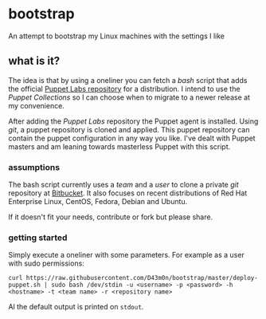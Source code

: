 # bootstrap
An attempt to bootstrap my Linux machines with the settings I like

## what is it?
The idea is that by using a oneliner you can fetch a _bash_ script that adds the official [Puppet Labs repository](https://docs.puppetlabs.com/guides/puppetlabs_package_repositories.html) for a distribution. I intend to use the _Puppet Collections_ so I can choose when to migrate to a newer release at my convenience.

After adding the _Puppet Labs_ repository the Puppet agent is installed. Using _git_, a puppet repository is cloned and applied. This puppet repository can contain the puppet configuration in any way you like. I've dealt with Puppet masters and am leaning towards masterless Puppet with this script.

### assumptions
The bash script currently uses a _team_ and a _user_ to clone a private _git_ repository at [Bitbucket](https://bitbucket.org). It also focuses on recent distributions of Red Hat Enterprise Linux, CentOS, Fedora, Debian and Ubuntu.

If it doesn't fit your needs, contribute or fork but please share.

### getting started
Simply execute a oneliner with some parameters. For example as a user with sudo permissions:
```
curl https://raw.githubusercontent.com/D43m0n/bootstrap/master/deploy-puppet.sh | sudo bash /dev/stdin -u <username> -p <password> -h <hostname> -t <team name> -r <repository name>
```

Al the default output is printed on `stdout`.